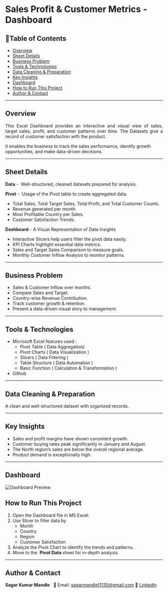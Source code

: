# Sales Profit & Customer Metrics - Dashboard

## 📌Table of Contents
- [Overview](#overview)
- [Sheet Details](#sheet-details)
- [Business Problem](#business-problem)
- [Tools & Technologies](#tools--technologies)
- [Data Cleaning & Preparation](#data-cleaning--preparation)
- [Key Insights](#key-insights)
- [Dashboard](#dashboard)
- [How to Run This Project](#how-to-run-this-project)
- [Author & Contact](#author--contact)

---

## Overview
<p align="justify">
This Excel Dashboard provides an interactive and visual view of sales, target sales, profit, and customer patterns over time. The Datasets give a record of customer satisfaction with the product. 

It enables the business to track the sales performance, identify growth opportunities, and make data-driven decisions.
</p>

---

## Sheet Details

**Data** -  Well-structured, cleaned datasets prepared for analysis.

**Pivot** -  Usage of the Pivot table to create aggregated data. 
- Total Sales, Total Target Sales, Total Profit, and Total Customer Counts.
- Revenue generated per month. 
- Most Profitable Country per Sales.
- Customer Satisfaction Trends.
   

**Dashboard** - A Visual Representation of Data Insights
- Interactive Slicers help users filter the pivot data easily.
- KPI Charts highlight essential data metrics.
- Sales and Target Sales Comparison to measure goals.
- Monthly Customer Inflow Analysis to monitor patterns.

---

## Business Problem

- Sales & Customer Inflow over months.
- Compare Sales and Target.
- Country-wise Revenue Contribution.
- Track customer growth & retention.
- Present a data-driven visual story to management.

---

## Tools & Technologies

- Microsoft Excel features used :
    - Pivot Table ( Data Aggregation)
    - Pivot Charts ( Data Visualization )
    - Slicers ( Data Filtering )
    - Table Structure ( Data Automation )
    - Basic Function ( Calculation & Transformation )
- Github

---
 
 ## Data Cleaning & Preparation
A clean and well-structured dataset with organized records.

---

## Key Insights

- Sales and profit margins have shown consistent growth.
- Customer buying rates peak significantly in January and August.
- The North region’s sales are below the overall regional average.
- Product demand is exceptionally high.

---

## Dashboard
![Dashboard Preview](Image/dashboard_2.png)

## How to Run This Project
1. Open the Dashboard file in MS Excel.
2. Use Slicer to filter data by
    - Month
    - Country
    - Region
    - Customer Satisfaction
3. Analyze the Pivot Chart to identify the trends and patterns.
4. Move to the  **Pivot Data** sheet for in-depth analysis.

---

## Author & Contact

**Sagar Kumar Mandle**   
📧 Email: sagarmandle11135@gmail.com 
🔗 [LinkedIn](https://www.linkedin.com/in/sagar-kumar-mandle-mandle-7086ba366)  

